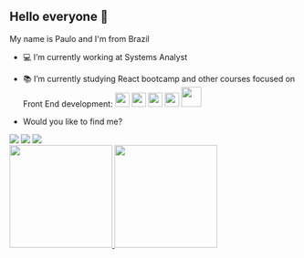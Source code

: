 ## Hello everyone :vulcan_salute:

My name is Paulo and I'm from Brazil
- :computer: I’m currently working at Systems Analyst
- :books: I’m currently studying React bootcamp and other courses focused on Front End development: <img src="https://cdn.jsdelivr.net/gh/devicons/devicon/icons/html5/html5-original.svg" width="25" height="25"/> <img src="https://cdn.jsdelivr.net/gh/devicons/devicon/icons/css3/css3-original.svg" width="25" height="25"/> <img src="https://cdn.jsdelivr.net/gh/devicons/devicon/icons/javascript/javascript-original.svg" width="25" height="25" /> <img src="https://cdn.jsdelivr.net/gh/devicons/devicon/icons/react/react-original.svg" width="25" height="25"/> <img src="https://cdn.jsdelivr.net/gh/devicons/devicon/icons/java/java-original-wordmark.svg" width="35" height="35"/>
          
          
- Would you like to find me?
<div>
<a href="https://instagram.com/paulohenriq19" target="_blank"><img src="https://img.shields.io/badge/-Instagram-%23E4405F?style=for-the-badge&logo=instagram&logoColor=white" target="_blank"></a>
<a href = "mailto:contato@pauloh.pfigueiredo@gmail.com"><img src="https://img.shields.io/badge/Gmail-D14836?style=for-the-badge&logo=gmail&logoColor=white" target="_blank"></a>
<a href="https://www.linkedin.com/in/paulo-henrique-p-figueiredo" target="_blank"><img src="https://img.shields.io/badge/-LinkedIn-%230077B5?style=for-the-badge&logo=linkedin&logoColor=white" target="_blank"></a>  
</div>

<div>
<a href="https://github.com/PauloHenriq19">
<img height="180em" src="https://github-readme-stats.vercel.app/api/top-langs/?username=PauloHenriq19&layout=compact&langs_count=7&theme=dracula"/>
<img height="180em" src="https://github-readme-stats.vercel.app/api?username=PauloHenriq19&show_icons=true&theme=dracula&include_all_commits=true&count_private=true"/>
</div>


<!---
PauloHenriq19/PauloHenriq19 is a ✨ special ✨ repository because its `README.md` (this file) appears on your GitHub profile.
You can click the Preview link to take a look at your changes.
--->
